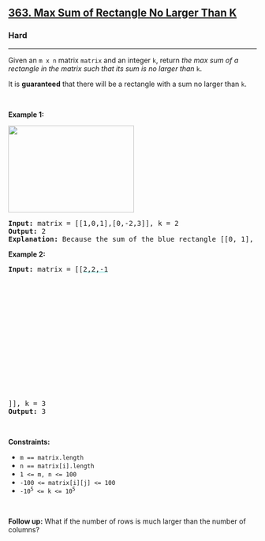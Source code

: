 <h2><a href="https://leetcode.com/problems/max-sum-of-rectangle-no-larger-than-k/">363. Max Sum of Rectangle No Larger Than K</a></h2><h3>Hard</h3><hr><div style="user-select: auto;"><p style="user-select: auto;">Given an <code style="user-select: auto;">m x n</code> matrix <code style="user-select: auto;">matrix</code> and an integer <code style="user-select: auto;">k</code>, return <em style="user-select: auto;">the max sum of a rectangle in the matrix such that its sum is no larger than</em> <code style="user-select: auto;">k</code>.</p>

<p style="user-select: auto;">It is <strong style="user-select: auto;">guaranteed</strong> that there will be a rectangle with a sum no larger than <code style="user-select: auto;">k</code>.</p>

<p style="user-select: auto;">&nbsp;</p>
<p style="user-select: auto;"><strong style="user-select: auto;">Example 1:</strong></p>
<img alt="" src="https://assets.leetcode.com/uploads/2021/03/18/sum-grid.jpg" style="width: 255px; height: 176px; user-select: auto;">
<pre style="user-select: auto;"><strong style="user-select: auto;">Input:</strong> matrix = [[1,0,1],[0,-2,3]], k = 2
<strong style="user-select: auto;">Output:</strong> 2
<strong style="user-select: auto;">Explanation:</strong> Because the sum of the blue rectangle [[0, 1], [-2, 3]] is 2, and 2 is the max number no larger than k (k = 2).
</pre>

<p style="user-select: auto;"><strong style="user-select: auto;">Example 2:</strong></p>

<pre style="user-select: auto;"><strong style="user-select: auto;">Input:</strong> matrix = [[<lclighter data-id="lgt268960435" data-bundle-id="0" style="background-image: linear-gradient(transparent 0%, transparent calc(50% - 4px), rgb(204, 242, 241) calc(50% - 4px), rgb(204, 242, 241) 100%); transition: background-position 120ms ease-in-out 0s, padding 120ms ease-in-out 0s; background-size: 100% 200%; background-position: initial; user-select: auto;">2,2,-1</lclighter><div class="LinerThreadIcon LinerFirst " data-highlight-id="268960435" data-bundle-id="0" id="lgt268960435" style="background-image: url(&quot;https://photo.getliner.com/liner-service-bucket/user_photo_default/color-6/S.svg&quot;); user-select: auto;">
        <div class="LinerThreadIcon__dim" style="user-select: auto;"></div>
        <div class="LinerThreadIcon__mentioned" style="user-select: auto;">
          <div class="LinerThreadIcon__mentionedImg" style="user-select: auto;"></div>
        </div>
        <div class="LinerThreadIcon__onlyMe" style="user-select: auto;">
          <div class="LinerThreadIcon__onlyMeImg" style="user-select: auto;"></div>
        </div>
      </div>]], k = 3
<strong style="user-select: auto;">Output:</strong> 3
</pre>

<p style="user-select: auto;">&nbsp;</p>
<p style="user-select: auto;"><strong style="user-select: auto;">Constraints:</strong></p>

<ul style="user-select: auto;">
	<li style="user-select: auto;"><code style="user-select: auto;">m == matrix.length</code></li>
	<li style="user-select: auto;"><code style="user-select: auto;">n == matrix[i].length</code></li>
	<li style="user-select: auto;"><code style="user-select: auto;">1 &lt;= m, n &lt;= 100</code></li>
	<li style="user-select: auto;"><code style="user-select: auto;">-100 &lt;= matrix[i][j] &lt;= 100</code></li>
	<li style="user-select: auto;"><code style="user-select: auto;">-10<sup style="user-select: auto;">5</sup> &lt;= k &lt;= 10<sup style="user-select: auto;">5</sup></code></li>
</ul>

<p style="user-select: auto;">&nbsp;</p>
<p style="user-select: auto;"><strong style="user-select: auto;">Follow up:</strong> What if the number of rows is much larger than the number of columns?</p>
</div>